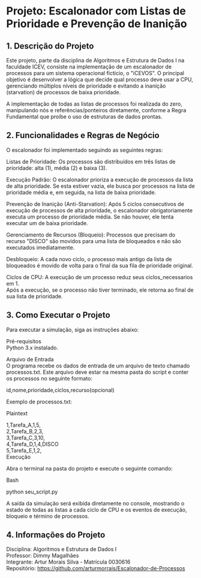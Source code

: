 # Projeto: Escalonador com Listas de Prioridade e Prevenção de Inanição
## 1. Descrição do Projeto
Este projeto, parte da disciplina de Algoritmos e Estrutura de Dados I na faculdade ICEV, consiste na implementação de um escalonador de processos para um sistema operacional fictício, o "iCEVOS". O principal objetivo é desenvolver a lógica que decide qual processo deve usar a CPU, gerenciando múltiplos níveis de prioridade e evitando a inanição (starvation) de processos de baixa prioridade.

A implementação de todas as listas de processos foi realizada do zero, manipulando nós e referências/ponteiros diretamente, conforme a Regra Fundamental que proíbe o uso de estruturas de dados prontas.

## 2. Funcionalidades e Regras de Negócio
O escalonador foi implementado seguindo as seguintes regras:

Listas de Prioridade: Os processos são distribuídos em três listas de prioridade: alta (1), média (2) e baixa (3).

Execução Padrão: O escalonador prioriza a execução de processos da lista de alta prioridade. Se esta estiver vazia, ele busca por processos na lista de prioridade média e, em seguida, na lista de baixa prioridade.

Prevenção de Inanição (Anti-Starvation): Após 5 ciclos consecutivos de execução de processos de alta prioridade, o escalonador obrigatoriamente executa um processo de prioridade média. Se não houver, ele tenta executar um de baixa prioridade.

Gerenciamento de Recursos (Bloqueio): Processos que precisam do recurso "DISCO" são movidos para uma lista de bloqueados e não são executados imediatamente.

Desbloqueio: A cada novo ciclo, o processo mais antigo da lista de bloqueados é movido de volta para o final da sua fila de prioridade original.

Ciclos de CPU: A execução de um processo reduz seus ciclos_necessarios em 1. <br>Após a execução, se o processo não tiver terminado, ele retorna ao final de sua lista de prioridade.

## 3. Como Executar o Projeto
Para executar a simulação, siga as instruções abaixo:

Pré-requisitos<br>
Python 3.x instalado.

Arquivo de Entrada<br>
O programa recebe os dados de entrada de um arquivo de texto chamado processos.txt. Este arquivo deve estar na mesma pasta do script e conter os processos no seguinte formato:

id,nome,prioridade,ciclos,recurso(opcional)

Exemplo de processos.txt:

Plaintext

1,Tarefa_A,1,5,<br>
2,Tarefa_B,2,3,<br>
3,Tarefa_C,3,10,<br>
4,Tarefa_D,1,4,DISCO<br>
5,Tarefa_E,1,2,<br>
Execução

Abra o terminal na pasta do projeto e execute o seguinte comando:

Bash

python seu_script.py

A saída da simulação será exibida diretamente no console, mostrando o estado de todas as listas a cada ciclo de CPU e os eventos de execução, bloqueio e término de processos.

## 4. Informações do Projeto
Disciplina:	Algoritmos e Estrutura de Dados I<br>
Professor:	Dimmy Magalhães<br>
Integrante:	Artur Morais Silva - Matrícula 0030616<br>
Repositório: https://github.com/arturmorrais/Escalonador-de-Processos<br>
